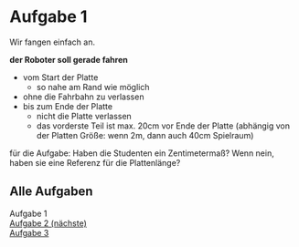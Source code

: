 # Aufgabe 1

Wir fangen einfach an.

**der Roboter soll gerade fahren**
- vom Start der Platte
  - so nahe am Rand wie möglich
- ohne die Fahrbahn zu verlassen
- bis zum Ende der Platte
  - nicht die Platte verlassen
  - das vorderste Teil ist max. 20cm vor Ende der Platte (abhängig von der Platten Größe: wenn 2m, dann auch 40cm Spielraum)


für die Aufgabe: Haben die Studenten ein Zentimetermaß? Wenn nein, haben sie eine Referenz für die Plattenlänge?
## Alle Aufgaben
Aufgabe 1  
[Aufgabe 2 (nächste)](e2.md)  
[Aufgabe 3](e3.md)  